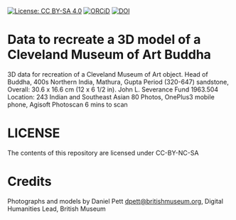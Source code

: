 [![License: CC BY-SA 4.0](https://img.shields.io/badge/License-CC%20BY--SA%204.0-lightgrey.svg)](http://creativecommons.org/licenses/by-sa/4.0/) [![ORCiD](https://img.shields.io/badge/ORCiD-0000--0002--0246--2335-green.svg)](http://orcid.org/0000-0002-0246-2335) [![DOI](https://zenodo.org/badge/89365625.svg)](https://zenodo.org/badge/latestdoi/89365625)

# Data to recreate a 3D model of a Cleveland Museum of Art Buddha

3D data for recreation of a Cleveland Museum of Art object.
Head of Buddha, 400s Northern India, Mathura, Gupta Period (320-647) sandstone, Overall: 30.6 x 16.6 cm (12 x 6 1/2 in). John L. Severance Fund 1963.504 Location: 243 Indian and Southeast Asian
80 Photos, OnePlus3 mobile phone, Agisoft Photoscan 6 mins to scan

# LICENSE
The contents of this repository are licensed under CC-BY-NC-SA

# Credits
Photographs and models by Daniel Pett <dpett@britishmuseum.org>, Digital Humanities Lead, British Museum
